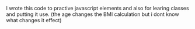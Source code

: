 I wrote this code to practive javascript elements and also for learing classes and putting it use.
(the age changes the BMI calculation but i dont know what changes it effect)

